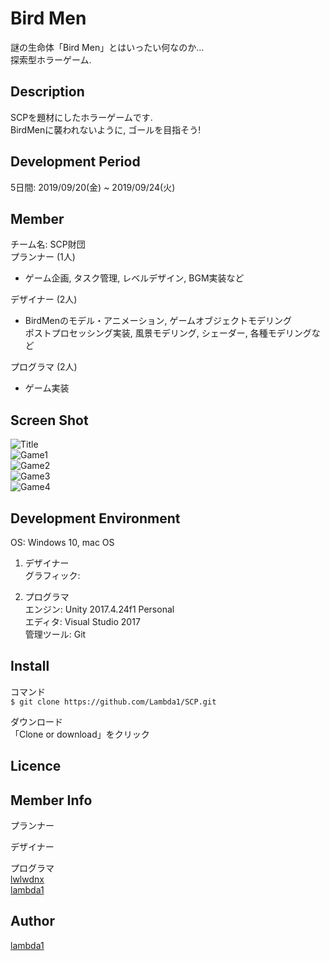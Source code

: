 Bird Men
====
謎の生命体「Bird Men」とはいったい何なのか...  
探索型ホラーゲーム.  

## Description
SCPを題材にしたホラーゲームです.  
BirdMenに襲われないように, ゴールを目指そう!  

## Development Period  
5日間: 2019/09/20(金) ~ 2019/09/24(火)  

## Member  
チーム名: SCP財団  
プランナー (1人)  
 - ゲーム企画, タスク管理, レベルデザイン, BGM実装など  
  
デザイナー (2人)  
 - BirdMenのモデル・アニメーション, ゲームオブジェクトモデリング  
 ポストプロセッシング実装, 風景モデリング, シェーダー, 各種モデリングなど  
  
プログラマ (2人)  
 - ゲーム実装

## Screen Shot  
![Title](https://github.com/lambda1/SCP/blob/master/readme_picture/start.png)  
![Game1](https://github.com/lambda1/SCP/blob/master/readme_picture/game1.png)  
![Game2](https://github.com/lambda1/SCP/blob/master/readme_picture/game2.png)  
![Game3](https://github.com/lambda1/SCP/blob/master/readme_picture/game3.png)  
![Game4](https://github.com/lambda1/SCP/blob/master/readme_picture/game4.png)  

## Development Environment  
OS: Windows 10, mac OS  
  
1. デザイナー  
グラフィック:  
  
2. プログラマ  
エンジン: Unity 2017.4.24f1 Personal  
エディタ: Visual Studio 2017  
管理ツール: Git  

## Install  
コマンド  
`$ git clone https://github.com/Lambda1/SCP.git`  
  
ダウンロード  
「Clone or download」をクリック  
  
## Licence

## Member Info  
プランナー  
  
デザイナー  
  
プログラマ  
[lwlwdnx](https://github.com/lwlwdnx/)  
[lambda1](https://github.com/lambda1/)  

## Author
[lambda1](https://github.com/lambda1)
